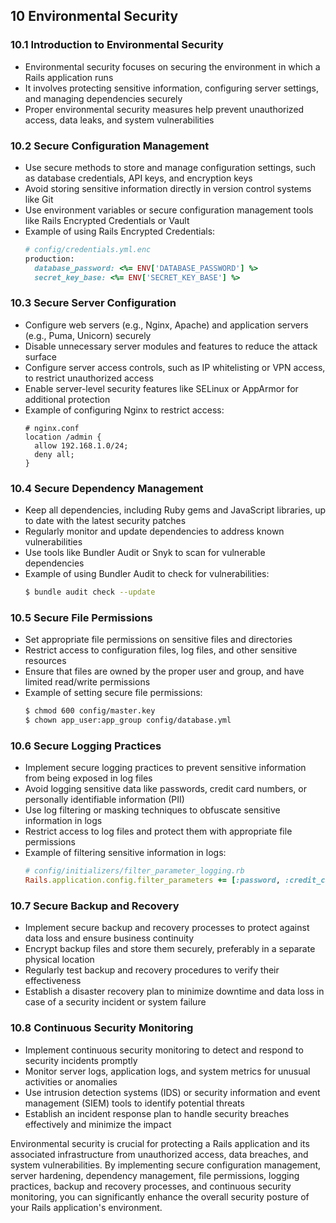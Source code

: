 







## 10 Environmental Security

### 10.1 Introduction to Environmental Security
- Environmental security focuses on securing the environment in which a Rails application runs
- It involves protecting sensitive information, configuring server settings, and managing dependencies securely
- Proper environmental security measures help prevent unauthorized access, data leaks, and system vulnerabilities

### 10.2 Secure Configuration Management
- Use secure methods to store and manage configuration settings, such as database credentials, API keys, and encryption keys
- Avoid storing sensitive information directly in version control systems like Git
- Use environment variables or secure configuration management tools like Rails Encrypted Credentials or Vault
- Example of using Rails Encrypted Credentials:
  ```ruby
  # config/credentials.yml.enc
  production:
    database_password: <%= ENV['DATABASE_PASSWORD'] %>
    secret_key_base: <%= ENV['SECRET_KEY_BASE'] %>
  ```

### 10.3 Secure Server Configuration
- Configure web servers (e.g., Nginx, Apache) and application servers (e.g., Puma, Unicorn) securely
- Disable unnecessary server modules and features to reduce the attack surface
- Configure server access controls, such as IP whitelisting or VPN access, to restrict unauthorized access
- Enable server-level security features like SELinux or AppArmor for additional protection
- Example of configuring Nginx to restrict access:
  ```
  # nginx.conf
  location /admin {
    allow 192.168.1.0/24;
    deny all;
  }
  ```

### 10.4 Secure Dependency Management
- Keep all dependencies, including Ruby gems and JavaScript libraries, up to date with the latest security patches
- Regularly monitor and update dependencies to address known vulnerabilities
- Use tools like Bundler Audit or Snyk to scan for vulnerable dependencies
- Example of using Bundler Audit to check for vulnerabilities:
  ```bash
  $ bundle audit check --update
  ```

### 10.5 Secure File Permissions
- Set appropriate file permissions on sensitive files and directories
- Restrict access to configuration files, log files, and other sensitive resources
- Ensure that files are owned by the proper user and group, and have limited read/write permissions
- Example of setting secure file permissions:
  ```bash
  $ chmod 600 config/master.key
  $ chown app_user:app_group config/database.yml
  ```

### 10.6 Secure Logging Practices
- Implement secure logging practices to prevent sensitive information from being exposed in log files
- Avoid logging sensitive data like passwords, credit card numbers, or personally identifiable information (PII)
- Use log filtering or masking techniques to obfuscate sensitive information in logs
- Restrict access to log files and protect them with appropriate file permissions
- Example of filtering sensitive information in logs:
  ```ruby
  # config/initializers/filter_parameter_logging.rb
  Rails.application.config.filter_parameters += [:password, :credit_card]
  ```

### 10.7 Secure Backup and Recovery
- Implement secure backup and recovery processes to protect against data loss and ensure business continuity
- Encrypt backup files and store them securely, preferably in a separate physical location
- Regularly test backup and recovery procedures to verify their effectiveness
- Establish a disaster recovery plan to minimize downtime and data loss in case of a security incident or system failure

### 10.8 Continuous Security Monitoring
- Implement continuous security monitoring to detect and respond to security incidents promptly
- Monitor server logs, application logs, and system metrics for unusual activities or anomalies
- Use intrusion detection systems (IDS) or security information and event management (SIEM) tools to identify potential threats
- Establish an incident response plan to handle security breaches effectively and minimize the impact

Environmental security is crucial for protecting a Rails application and its associated infrastructure from unauthorized access, data breaches, and system vulnerabilities. By implementing secure configuration management, server hardening, dependency management, file permissions, logging practices, backup and recovery processes, and continuous security monitoring, you can significantly enhance the overall security posture of your Rails application's environment.

